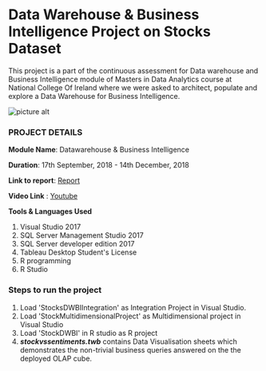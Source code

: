 # Data Warehouse & Business Intelligence Project on Stocks Dataset

This project is a part of the continuous assessment for Data warehouse and Business Intelligence module of Masters in Data Analytics course at National College Of Ireland where we were asked to architect, populate and explore a Data Warehouse for Business Intelligence.

![picture alt](https://www.vdharam.com/images/projects/stocks_dwbi_wallpaper.jpg "Stock market data warehouse & business intelligence project")

### PROJECT DETAILS
**Module Name**: Datawarehouse & Business Intelligence

**Duration**: 17th September, 2018 - 14th December, 2018

**Link to report**: [Report](https://www.vdharam.com/projects/stocks-datawarehouse-business-intelligence-project/)

**Video Link** : [Youtube](https://www.youtube.com/watch?v=vntE_DJrFcc&list=UU7N60OPxgzD2BhfAF1Uy4QA)

**Tools & Languages Used**
1. Visual Studio 2017
2. SQL Server Management Studio 2017
3. SQL Server developer edition 2017
4. Tableau Desktop Student's License
5. R programming
6. R Studio

### Steps to run the project

1. Load 'StocksDWBIIntegration' as Integration Project in Visual Studio.
2. Load 'StockMultidimensionalProject' as Multidimensional project in Visual Studio
3. Load 'StockDWBI' in R studio as R project
4. ***stockvssentiments.twb*** contains Data Visualisation sheets which demonstrates the non-trivial business queries answered on the the deployed OLAP cube.

